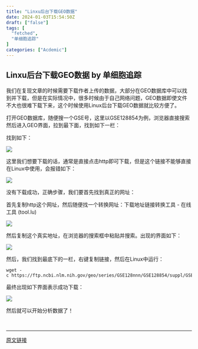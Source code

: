 ```yaml
---
title: "Linxu后台下载GEO数据"
date: 2024-01-03T15:54:50Z
draft: ["false"]
tags: [
  "fetched",
  "单细胞追踪"
]
categories: ["Acdemic"]
---
```

Linxu后台下载GEO数据 by 单细胞追踪
------
<div><section data-tool="mdnice编辑器" data-website="https://www.mdnice.com"><p data-tool="mdnice编辑器">我们在复现文章的时候需要下载作者上传的数据，大部分在GEO数据库中可以找到并下载，但是在实际情况中，很多时候由于自己网络问题，GEO数据即使文件不大也很难下载下来，这个时候使用Linux后台下载GEO数据就比较方便了。</p><p data-tool="mdnice编辑器">打开GEO数据库，随便搜一个GSE号，这里以GSE128854为例，浏览器直接搜索然后进入GEO界面，拉到最下面，找到如下一栏：</p><p data-tool="mdnice编辑器">找到如下：</p><p><img data-galleryid="" data-imgfileid="100000630" data-ratio="0.41646489104116224" data-s="300,640" data-src="https://mmbiz.qpic.cn/sz_mmbiz_png/y6jd6X97IxIPMImGmNYSblqRbSUB2gj58MZ8OVCYZOFsiaexag7mZ6tpdBEwb8NfsXx5TbHYCUQtInaKsicqvSDw/640?wx_fmt=png&amp;from=appmsg" data-type="png" data-w="826" src="https://mmbiz.qpic.cn/sz_mmbiz_png/y6jd6X97IxIPMImGmNYSblqRbSUB2gj58MZ8OVCYZOFsiaexag7mZ6tpdBEwb8NfsXx5TbHYCUQtInaKsicqvSDw/640?wx_fmt=png&amp;from=appmsg"></p><p data-tool="mdnice编辑器">这里我们想要下载的话，通常是直接点击http即可下载，但是这个链接不能够直接在Linux中使用，会报错如下：</p><p><img data-galleryid="" data-imgfileid="100000629" data-ratio="0.05004633920296571" data-s="300,640" data-src="https://mmbiz.qpic.cn/sz_mmbiz_png/y6jd6X97IxIPMImGmNYSblqRbSUB2gj5CLWc3pO0o4iatwwvA0LSspRG9VIfeHD9DKTe78P43LY6PibQXq5F1pibg/640?wx_fmt=png&amp;from=appmsg" data-type="png" data-w="1079" src="https://mmbiz.qpic.cn/sz_mmbiz_png/y6jd6X97IxIPMImGmNYSblqRbSUB2gj5CLWc3pO0o4iatwwvA0LSspRG9VIfeHD9DKTe78P43LY6PibQXq5F1pibg/640?wx_fmt=png&amp;from=appmsg"></p><p data-tool="mdnice编辑器">没有下载成功，正确步骤，我们要首先找到真正的网址：</p><p data-tool="mdnice编辑器">首先复制http这个网址，然后随便找一个转换网址：下载地址链接转换工具 - 在线工具 (tool.lu)</p><p><img data-galleryid="" data-imgfileid="100000631" data-ratio="0.3071705426356589" data-s="300,640" data-src="https://mmbiz.qpic.cn/sz_mmbiz_png/y6jd6X97IxIPMImGmNYSblqRbSUB2gj5YSQnfV0BGqJcAs3GJaqL1r6fRr6zpCdC7ImbAEDVvK3BAiawIzeOe0A/640?wx_fmt=png&amp;from=appmsg" data-type="png" data-w="1032" src="https://mmbiz.qpic.cn/sz_mmbiz_png/y6jd6X97IxIPMImGmNYSblqRbSUB2gj5YSQnfV0BGqJcAs3GJaqL1r6fRr6zpCdC7ImbAEDVvK3BAiawIzeOe0A/640?wx_fmt=png&amp;from=appmsg"></p><p data-tool="mdnice编辑器">然后复制这个真实地址，在浏览器的搜索框中粘贴并搜索。出现的界面如下：</p><p><img data-galleryid="" data-imgfileid="100000632" data-ratio="0.24259259259259258" data-s="300,640" data-src="https://mmbiz.qpic.cn/sz_mmbiz_png/y6jd6X97IxIPMImGmNYSblqRbSUB2gj5XZiaVcsltabBX6TIO2wzxv03Mx8SZZmqHt8uKpYJdibeRECeS1XXBFug/640?wx_fmt=png&amp;from=appmsg" data-type="png" data-w="1080" src="https://mmbiz.qpic.cn/sz_mmbiz_png/y6jd6X97IxIPMImGmNYSblqRbSUB2gj5XZiaVcsltabBX6TIO2wzxv03Mx8SZZmqHt8uKpYJdibeRECeS1XXBFug/640?wx_fmt=png&amp;from=appmsg"></p><p data-tool="mdnice编辑器">然后，我们找到最底下的一栏，右键复制链接，然后在Linux中运行：</p><pre data-tool="mdnice编辑器"><span></span><code>wget -c https:<span>//ftp.ncbi.nlm.nih.gov/geo/series/GSE128nnn/GSE128854/suppl/GSE128854_RAW.tar</span><br></code></pre><p data-tool="mdnice编辑器">最终出现如下界面表示成功下载：</p><p><img data-galleryid="" data-imgfileid="100000633" data-ratio="0.16666666666666666" data-s="300,640" data-src="https://mmbiz.qpic.cn/sz_mmbiz_png/y6jd6X97IxIPMImGmNYSblqRbSUB2gj5Nlez6dyLWkWg0zfcibjBCIlIibicKTjicia8ib7G1J1XagmPfcaO4DvHYpHA/640?wx_fmt=png&amp;from=appmsg" data-type="png" data-w="1080" src="https://mmbiz.qpic.cn/sz_mmbiz_png/y6jd6X97IxIPMImGmNYSblqRbSUB2gj5Nlez6dyLWkWg0zfcibjBCIlIibicKTjicia8ib7G1J1XagmPfcaO4DvHYpHA/640?wx_fmt=png&amp;from=appmsg"></p><p data-tool="mdnice编辑器">然后就可以开始分析数据了！</p></section><p><br></p><p><mp-style-type data-value="3"></mp-style-type></p></div>  
<hr>
<a href="https://mp.weixin.qq.com/s/FDNzyzLyUENqrdXzpDrcfw",target="_blank" rel="noopener noreferrer">原文链接</a>
